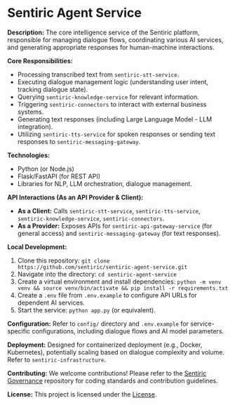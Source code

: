 # Sentiric Agent Service

**Description:** The core intelligence service of the Sentiric platform, responsible for managing dialogue flows, coordinating various AI services, and generating appropriate responses for human-machine interactions.

**Core Responsibilities:**
*   Processing transcribed text from `sentiric-stt-service`.
*   Executing dialogue management logic (understanding user intent, tracking dialogue state).
*   Querying `sentiric-knowledge-service` for relevant information.
*   Triggering `sentiric-connectors` to interact with external business systems.
*   Generating text responses (including Large Language Model - LLM integration).
*   Utilizing `sentiric-tts-service` for spoken responses or sending text responses to `sentiric-messaging-gateway`.

**Technologies:**
*   Python (or Node.js)
*   Flask/FastAPI (for REST API)
*   Libraries for NLP, LLM orchestration, dialogue management.

**API Interactions (As an API Provider & Client):**
*   **As a Client:** Calls `sentiric-stt-service`, `sentiric-tts-service`, `sentiric-knowledge-service`, `sentiric-connectors`.
*   **As a Provider:** Exposes APIs for `sentiric-api-gateway-service` (for general access) and `sentiric-messaging-gateway` (for text responses).

**Local Development:**
1.  Clone this repository: `git clone https://github.com/sentiric/sentiric-agent-service.git`
2.  Navigate into the directory: `cd sentiric-agent-service`
3.  Create a virtual environment and install dependencies: `python -m venv venv && source venv/bin/activate && pip install -r requirements.txt`
4.  Create a `.env` file from `.env.example` to configure API URLs for dependent AI services.
5.  Start the service: `python app.py` (or equivalent).

**Configuration:**
Refer to `config/` directory and `.env.example` for service-specific configurations, including dialogue flows and AI model parameters.

**Deployment:**
Designed for containerized deployment (e.g., Docker, Kubernetes), potentially scaling based on dialogue complexity and volume. Refer to `sentiric-infrastructure`.

**Contributing:**
We welcome contributions! Please refer to the [Sentiric Governance](https://github.com/sentiric/sentiric-governance) repository for coding standards and contribution guidelines.

**License:**
This project is licensed under the [License](LICENSE).
